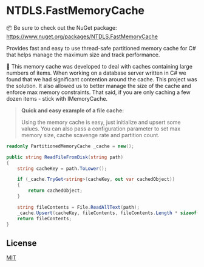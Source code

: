 # NTDLS.FastMemoryCache

📦 Be sure to check out the NuGet package: https://www.nuget.org/packages/NTDLS.FastMemoryCache

Provides fast and easy to use thread-safe partitioned memory cache for C# that helps manage the maximum size and track performance.

👀 This memory cache was developed to deal with caches containing large numbers of items. When working on a database server written in C# we found that we had significant contention around the cache. This project was the solution. It also allowed us to better manage the size of the cache and enforce max memory constraints. That said, if you are only caching a few dozen items - stick with IMemoryCache.


>**Quick and easy example of a file cache:**
>
>Using the memory cache is easy, just initialize and upsert some values.
> You can also pass a configuration parameter to set max memory size, cache scavenge rate and partition count.
```csharp
readonly PartitionedMemoryCache _cache = new();

public string ReadFileFromDisk(string path)
{
    string cacheKey = path.ToLower();

    if (_cache.TryGet<string>(cacheKey, out var cachedObject))
    {
        return cachedObject;
    }

    string fileContents = File.ReadAllText(path);
    _cache.Upsert(cacheKey, fileContents, fileContents.Length * sizeof(char));
    return fileContents;
}
```

## License
[MIT](https://choosealicense.com/licenses/mit/)

